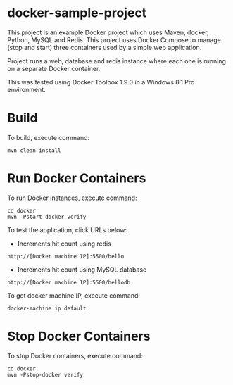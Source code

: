 
# docker-sample-project

This project is an example Docker project which uses Maven, docker, Python, MySQL and Redis. This project uses Docker Compose to manage (stop and start) three containers used by a simple web application.

Project runs a web, database and redis instance where each one is running on a separate Docker container.

This was tested using Docker Toolbox 1.9.0 in a Windows 8.1 Pro environment.

# Build

To build, execute command:

```
mvn clean install
```

# Run Docker Containers

To run Docker instances, execute command:

```
cd docker
mvn -Pstart-docker verify
```

To test the application, click URLs below:

* Increments hit count using redis
```
http://[Docker machine IP]:5500/hello
```
* Increments hit count using MySQL database
```
http://[Docker machine IP]:5500/hellodb
```

To get docker machine IP, execute command:
```
docker-machine ip default
```

# Stop Docker Containers

To stop Docker containers, execute command:

```
cd docker
mvn -Pstop-docker verify
```

